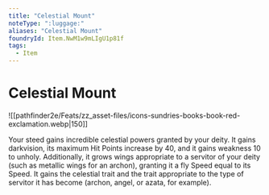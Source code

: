```yaml
---
title: "Celestial Mount"
noteType: ":luggage:"
aliases: "Celestial Mount"
foundryId: Item.NwM1w9mLIgU1p81f
tags:
  - Item
---
```


# Celestial Mount
![[pathfinder2e/Feats/zz_asset-files/icons-sundries-books-book-red-exclamation.webp|150]]

Your steed gains incredible celestial powers granted by your deity. It gains darkvision, its maximum Hit Points increase by 40, and it gains weakness 10 to unholy. Additionally, it grows wings appropriate to a servitor of your deity (such as metallic wings for an archon), granting it a fly Speed equal to its Speed. It gains the celestial trait and the trait appropriate to the type of servitor it has become (archon, angel, or azata, for example).
